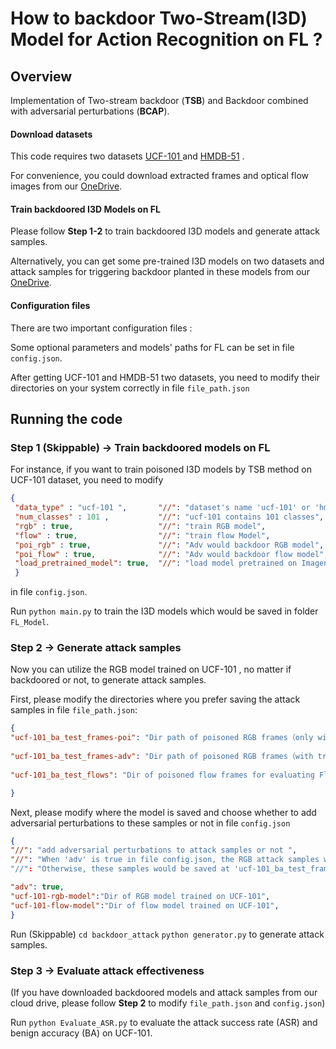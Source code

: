 # How to backdoor Two-Stream(I3D) Model for Action Recognition on FL ?
 
 ## Overview
Implementation of Two-stream backdoor (**TSB**) and Backdoor combined with adversarial perturbations (**BCAP**).  

#### Download datasets
This code requires two datasets  [UCF-101 ](http://crcv.ucf.edu/data/UCF101.php) and [HMDB-51](https://serre-lab.clps.brown.edu/resource/hmdb-a-large-human-motion-database/) .  

 For convenience, you could download extracted frames and optical flow images from our [OneDrive](https://1drv.ms/u/s!AriBJVhxUh_pgRdaqG-I1DyrAcLy?e=eWP1Fl).

#### Train backdoored I3D Models on FL
Please follow **Step 1-2**  to train backdoored I3D models and generate attack samples. 

 Alternatively, you can get some pre-trained I3D models on two datasets and  attack samples for triggering backdoor planted in these models from our [OneDrive](https://1drv.ms/u/s!AriBJVhxUh_pgRdaqG-I1DyrAcLy?e=eWP1Fl).


#### Configuration files 
There are two important configuration files :

Some optional parameters and models' paths for FL can be set in file `config.json`. 

After  getting UCF-101 and HMDB-51 two datasets, you need to modify their directories  on your system correctly in file `file_path.json`

## Running the code
### Step 1 (Skippable) -> Train backdoored models on FL
For instance, if you want to train poisoned I3D models by TSB method on UCF-101 dataset, you need to modify 
```json
{
 "data_type" : "ucf-101 ",       "//": "dataset's name 'ucf-101' or 'hmdb-51' ",
 "num_classes" : 101 ,           "//": "ucf-101 contains 101 classes",
 "rgb" : true,                   "//": "train RGB model",
 "flow" : true,                  "//": "train flow Model",
 "poi_rgb" : true,               "//": "Adv would backdoor RGB model",
 "poi_flow" : true,              "//": "Adv would backdoor flow model",
 "load_pretrained_model": true,  "//": "load model pretrained on Imagenet"
 }
 ```
 in file `config.json`.   

Run `python main.py` to train the I3D models which would be saved in folder `FL_Model`.

### Step 2  -> Generate attack samples
Now you can utilize  the RGB model trained on UCF-101 , no matter if backdoored or not,   to generate attack samples.

First, please modify the directories where you prefer saving the attack samples in file  `file_path.json`:
```json
{ 
"ucf-101_ba_test_frames-poi": "Dir path of poisoned RGB frames（only with trigger) for evaluating RGB model's ASR",  
 
"ucf-101_ba_test_frames-adv": "Dir path of poisoned RGB frames（with trigger and adv-perturbation) for evaluating RGB model's ASR",  
  
"ucf-101_ba_test_flows": "Dir of poisoned flow frames for evaluating Flow model's ASR",

}
```

Next, please modify where the model is saved and choose whether to add adversarial perturbations to these samples or not in file `config.json`
```json
{
"//": "add adversarial perturbations to attack samples or not ",
"//": "When 'adv' is true in file config.json, the RGB attack samples would be saved at 'ucf-101_ba_test_frames-adv'. "
"//": "Otherwise, these samples would be saved at 'ucf-101_ba_test_frames-poi'",

"adv": true,
"ucf-101-rgb-model":"Dir of RGB model trained on UCF-101",  
"ucf-101-flow-model":"Dir of flow model trained on UCF-101",
}

```
Run (Skippable) 
`cd backdoor_attack`
`python generator.py`
 to generate attack samples.

### Step 3 -> Evaluate attack effectiveness
(If you have downloaded backdoored models and attack samples from our cloud drive, please follow **Step 2** to modify `file_path.json` and `config.json`)

Run `python Evaluate_ASR.py` to evaluate the attack success rate (ASR) and benign accuracy (BA) on UCF-101.
